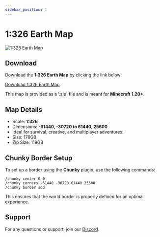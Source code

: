 ```yaml
---
sidebar_position: 1
---
```


# 1:326 Earth Map

![1:326 Earth Map](../../static/img/world-complete.png)

## Download

Download the **1:326 Earth Map** by clicking the link below:

[Download 1:326 Earth Map](https://cdn.earthmc.org/downloads/earth-1-326.zip)

This map is provided as a '.zip' file and is meant for **Minecraft 1.20+**.

## Map Details

- Scale: **1:326**
- Dimensions: **-61440, -30720 to 61440, 25600**
- Ideal for survival, creative, and multiplayer adventures!
- Size: 176GB
- Zip Size: 119GB

## Chunky Border Setup

To set up a border using the **Chunky** plugin, use the following commands:

```
/chunky center 0 0
/chunky corners -61440 -30720 61440 25600
/chunky border add
```

This ensures that the world border is properly defined for an optimal experience.

## Support

For any questions or support, join our [Discord](https://discord.gg/yFKhYr6ZmQ).

